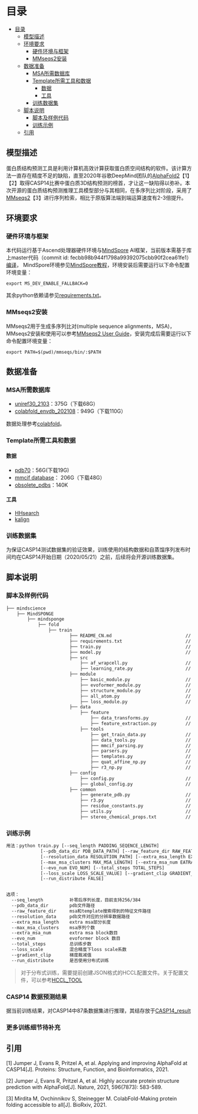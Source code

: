 # 目录

<!-- TOC -->

- [目录](#目录)
    - [模型描述](#模型描述)
    - [环境要求](#环境要求)
        - [硬件环境与框架](#硬件环境与框架)
        - [MMseqs2安装](#mmseqs2安装)
    - [数据准备](#数据准备)
        - [MSA所需数据库](#msa所需数据库)
        - [Template所需工具和数据](#template所需工具和数据)
            - [数据](#数据)
            - [工具](#工具)
        - [训练数据集](#训练数据集)
    - [脚本说明](#脚本说明)
        - [脚本及样例代码](#脚本及样例代码)
        - [训练示例](#训练示例)
    - [引用](#引用)

<!-- /TOC -->

## 模型描述

蛋白质结构预测工具是利用计算机高效计算获取蛋白质空间结构的软件。该计算方法一直存在精度不足的缺陷，直至2020年谷歌DeepMind团队的[AlphaFold2](https://www.nature.com/articles/s41586-021-03819-2)【1】【2】取得CASP14比赛中蛋白质3D结构预测的榜首，才让这一缺陷得以弥补。本次开源的蛋白质结构预测推理工具模型部分与其相同，在多序列比对阶段，采用了[MMseqs2](https://www.biorxiv.org/content/10.1101/2021.08.15.456425v1.full.pdf)【3】进行序列检索，相比于原版算法端到端运算速度有2-3倍提升。

## 环境要求

### 硬件环境与框架

本代码运行基于Ascend处理器硬件环境与[MindSpore](https://www.mindspore.cn/) AI框架，当前版本需基于库上master代码（commit id: fecbb98b944f1798a99392075cbb90f2cea61fe1）[编译](https://www.mindspore.cn/install/detail?path=install/r1.5/mindspore_ascend_install_source.md&highlight=%E6%BA%90%E7%A0%81%E7%BC%96%E8%AF%91)，
MindSpore环境参见[MindSpore教程](https://www.mindspore.cn/tutorials/zh-CN/master/index.html)，环境安装后需要运行以下命令配置环境变量：

``` shell
export MS_DEV_ENABLE_FALLBACK=0
```

其余python依赖请参见[requirements.txt](https://gitee.com/mindspore/mindscience/tree/dev/MindSPONGE/mindsponge/fold/train/requirements.txt)。

### MMseqs2安装

MMseqs2用于生成多序列比对(multiple sequence alignments，MSA)，MMseqs2安装和使用可以参考[MMseqs2 User Guide](https://mmseqs.com/latest/userguide.pdf)，安装完成后需要运行以下命令配置环境变量：

``` shell
export PATH=$(pwd)/mmseqs/bin/:$PATH
```

## 数据准备

### MSA所需数据库

- [uniref30_2103](http://wwwuser.gwdg.de/~compbiol/colabfold/uniref30_2103.tar.gz)：375G（下载68G）
- [colabfold_envdb_202108](http://wwwuser.gwdg.de/~compbiol/colabfold/colabfold_envdb_202108.tar.gz)：949G（下载110G）

数据处理参考[colabfold](http://colabfold.mmseqs.com)。

### Template所需工具和数据

#### 数据

- [pdb70](http://wwwuser.gwdg.de/~compbiol/data/hhsuite/databases/hhsuite_dbs/old-releases/pdb70_from_mmcif_200401.tar.gz)：56G(下载19G)
- [mmcif database](https://ftp.rcsb.org/pub/pdb/data/structures/divided/mmCIF/)： 206G（下载48G）
- [obsolete_pdbs](http://ftp.wwpdb.org/pub/pdb/data/status/obsolete.dat)：140K

#### 工具

- [HHsearch](https://github.com/soedinglab/hh-suite)
- [kalign](https://msa.sbc.su.se/downloads/kalign/current.tar.gz)

### 训练数据集

为保证CASP14测试数据集的验证效果，训练使用的结构数据和自蒸馏序列发布时间均在CASP14开始日期（2020/05/21）之前，后续将会开源训练数据集。

## 脚本说明

### 脚本及样例代码

```bash
├── mindscience
    ├── MindSPONGE
        ├── mindsponge
            ├── fold
                ├── train
                        ├── README_CN.md                            // fold 相关中文说明
                        ├── requirements.txt                        // 依赖包
                        ├── train.py                                // 主训练脚本
                        ├── model.py                                // 主模型
                        ├── src
                            ├── af_wrapcell.py                      // 自定义的训练配置
                            ├── learning_rate.py                    // 学习率策略
                        ├── module
                            ├── basic_module.py                     // 基础模块
                            ├── evoformer_module.py                 // evoformer模块
                            ├── structure_module.py                 // 结构模块
                            ├── all_atom.py                         // 原子坐标重建模块
                            ├── loss_module.py                      // 损失函数计算模块
                        ├── data
                            ├── feature
                                ├── data_transforms.py              // msa和template数据处理
                                ├── feature_extraction.py           // msa和template特征提取
                            ├── tools
                                ├── get_train_data.py               // 数据迭代器和训练label生成脚本
                                ├── data_tools.py                   // 数据处理脚本
                                ├── mmcif_parsing.py                // mmcif解析脚本
                                ├── parsers.py                      // 解析文件脚本
                                ├── templates.py                    // 模板搜索脚本
                                ├── quat_affine_np.py               // 四元数转换脚本
                                ├── r3_np.py                        // 刚体坐标转换脚本
                        ├── config
                            ├── config.py                           // 参数配置脚本
                            ├── global_config.py                    // 全局参数配置脚本
                        ├── common
                            ├── generate_pdb.py                     // 生成pdb
                            ├── r3.py                               // 3D坐标转换
                            ├── residue_constants.py                // 氨基酸残基常量
                            ├── utils.py                            // 功能函数
                            ├── stereo_chemical_props.txt           // bond常数文件
```

### 训练示例

```bash
用法：python train.py [--seq_length PADDING_SEQENCE_LENGTH]
             [--pdb_data_dir PDB_DATA_PATH] [--raw_feature_dir RAW_FEATURE_PATH]
             [--resolution_data RESOLUTION_PATH] [--extra_msa_length EXTRA_MSA_LENGTH]
             [--max_msa_clusters MAX_MSA_LENGTH] [--extra_msa_num EATRA_MSA_NUM]
             [--evo_num EVO_NUM] [--total_steps TOTAL_STEPS]
             [--loss_scale LOSS_SCALE_VALUE] [--gradient_clip GRADIENT_CLIP_VALUE]
             [--run_distribute FALSE]


选项：
  --seq_length          补零后序列长度，目前支持256/384
  --pdb_data_dir        pdb文件路径
  --raw_feature_dir     msa和template搜索得到的特征文件路径
  --resolution_data     pdb文件对应的分辨率数据路径
  --extra_msa_length    extra msa部分长度
  --max_msa_clusters    msa序列个数
  --extra_msa_num       extra msa block数目
  --evo_num             evoformer block 数目
  --total_steps         总训练步数
  --loss_scale          混合精度下loss scale系数
  --gradient_clip       梯度裁减值
  --run_distribute      是否使用分布式训练
```

> 对于分布式训练，需要提前创建JSON格式的HCCL配置文件。关于配置文件，可以参考[HCCL_TOOL](https://gitee.com/mindspore/models/tree/master/utils/hccl_tools)

### CASP14 数据预测结果

据当前训练结果，对CASP14中87条数据集进行推理，其结存放于[CASP14_result](https://gitee.com/mindspore/mindscience/tree/dev/MindSPONGE/examples/CASP14_result)

### 更多训练细节待补充

## 引用

[1] Jumper J, Evans R, Pritzel A, et al. Applying and improving AlphaFold at CASP14[J].  Proteins: Structure, Function, and Bioinformatics, 2021.

[2] Jumper J, Evans R, Pritzel A, et al. Highly accurate protein structure prediction with AlphaFold[J]. Nature, 2021, 596(7873): 583-589.

[3] Mirdita M, Ovchinnikov S, Steinegger M. ColabFold-Making protein folding accessible to all[J]. BioRxiv, 2021.
